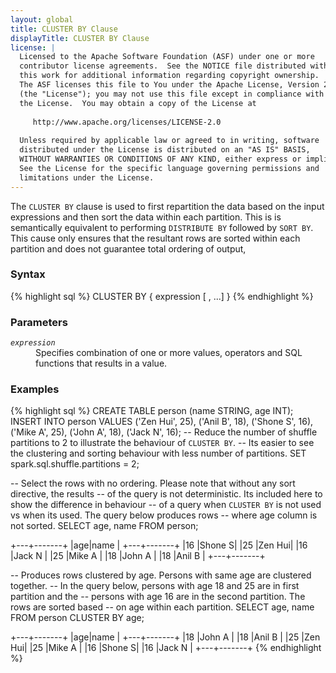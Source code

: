 ```yaml
---
layout: global
title: CLUSTER BY Clause
displayTitle: CLUSTER BY Clause
license: |
  Licensed to the Apache Software Foundation (ASF) under one or more
  contributor license agreements.  See the NOTICE file distributed with
  this work for additional information regarding copyright ownership.
  The ASF licenses this file to You under the Apache License, Version 2.0
  (the "License"); you may not use this file except in compliance with
  the License.  You may obtain a copy of the License at
 
     http://www.apache.org/licenses/LICENSE-2.0
 
  Unless required by applicable law or agreed to in writing, software
  distributed under the License is distributed on an "AS IS" BASIS,
  WITHOUT WARRANTIES OR CONDITIONS OF ANY KIND, either express or implied.
  See the License for the specific language governing permissions and
  limitations under the License.
---
```

The <code>CLUSTER BY</code> clause is used to first repartition the data based
on the input expressions and then sort the data within each partition. This is
is semantically equivalent to performing <code>DISTRIBUTE BY</code> followed by
<code>SORT BY</code>. This cause only ensures that the resultant rows are
sorted within each partition and does not guarantee total ordering of output,

### Syntax
{% highlight sql %}
CLUSTER BY { expression [ , ...] }
{% endhighlight %}

### Parameters
<dl>
  <dt><code><em>expression</em></code></dt>
  <dd>
    Specifies combination of one or more values, operators and SQL functions that results in a value.
  </dd>
</dl>

### Examples
{% highlight sql %}
CREATE TABLE person (name STRING, age INT);
INSERT INTO person VALUES ('Zen Hui', 25), 
                          ('Anil B', 18), 
                          ('Shone S', 16), 
                          ('Mike A', 25),
                          ('John A', 18), 
                          ('Jack N', 16);
-- Reduce the number of shuffle partitions to 2 to illustrate the behaviour of `CLUSTER BY`.
-- Its easier to see the clustering and sorting behaviour with less number of partitions.
SET spark.sql.shuffle.partitions = 2;
                        
-- Select the rows with no ordering. Please note that without any sort directive, the results
-- of the query is not deterministic. Its included here to show the difference in behaviour 
-- of a query when `CLUSTER BY` is not used vs when its used. The query below produces rows
-- where age column is not sorted.
SELECT age, name FROM person;

  +---+-------+
  |age|name   |
  +---+-------+
  |16 |Shone S|
  |25 |Zen Hui|
  |16 |Jack N |
  |25 |Mike A |
  |18 |John A |
  |18 |Anil B |
  +---+-------+

-- Produces rows clustered by age. Persons with same age are clustered together.
-- In the query below, persons with age 18 and 25 are in first partition and the
-- persons with age 16 are in the second partition. The rows are sorted based
-- on age within each partition.
SELECT age, name FROM person CLUSTER BY age;

  +---+-------+
  |age|name   |
  +---+-------+
  |18 |John A |
  |18 |Anil B |
  |25 |Zen Hui|
  |25 |Mike A |
  |16 |Shone S|
  |16 |Jack N |
  +---+-------+
{% endhighlight %}
